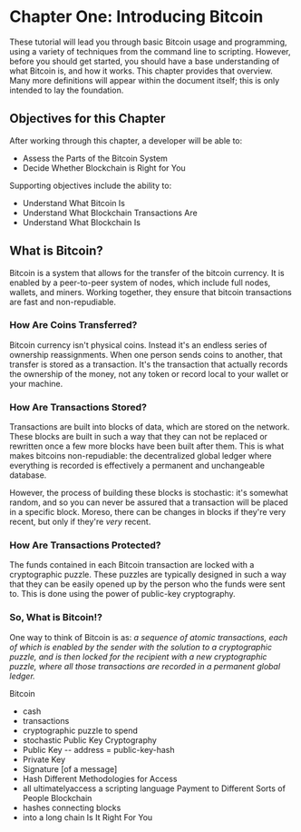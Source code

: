 # Chapter One: Introducing Bitcoin

These tutorial will lead you through basic Bitcoin usage and programming, using a variety of techniques from the command line to scripting. However, before you should get started, you should have a base understanding of what Bitcoin is, and how it works. This chapter provides that overview. Many more definitions will appear within the document itself; this is only intended to lay the foundation.

## Objectives for this Chapter

After working through this chapter, a developer will be able to:

   * Assess the Parts of the Bitcoin System
   * Decide Whether Blockchain is Right for You

Supporting objectives include the ability to:

   * Understand What Bitcoin Is
   * Understand What Blockchain Transactions Are
   * Understand What Blockchain Is
   
## What is Bitcoin?

Bitcoin is a system that allows for the transfer of the bitcoin currency. It is enabled by a peer-to-peer system of nodes, which include full nodes, wallets, and miners. Working together, they ensure that bitcoin transactions are fast and non-repudiable.

### How Are Coins Transferred?

Bitcoin currency isn't physical coins. Instead it's an endless series of ownership reassignments. When one person sends coins to another, that transfer is stored as a transaction. It's the transaction that actually records the ownership of the money, not any token or record local to your wallet or your machine.

### How Are Transactions Stored?

Transactions are built into blocks of data, which are stored on the network. These blocks are built in such a way that they can not be replaced or rewritten once a few more blocks have been built after them. This is what makes bitcoins non-repudiable: the decentralized global ledger where everything is recorded is effectively a permanent and unchangeable database.

However, the process of building these blocks is stochastic: it's somewhat random, and so you can never be assured that a transaction will be placed in a specific block. Moreso, there can be changes in blocks if they're very recent, but only if they're _very_ recent.

### How Are Transactions Protected?

The funds contained in each Bitcoin transaction are locked with a cryptographic puzzle. These puzzles are typically designed in such a way that they can be easily opened up by the person who the funds were sent to. This is done using the power of public-key cryptography. 

### So, What is Bitcoin!?

One way to think of Bitcoin is as: <i>a sequence of atomic transactions, each of which is enabled by the sender with the solution to a cryptographic puzzle, and is then locked for the recipient with a new cryptographic puzzle, where all those transactions are recorded in a permanent global ledger.</i>

Bitcoin
- cash
- transactions
- cryptographic puzzle to spend
- stochastic
Public Key Cryptography
- Public Key
-- address = public-key-hash
- Private Key
- Signature [of a message]
- Hash
Different Methodologies for Access
- all ultimatelyaccess a scripting language
Payment to Different Sorts of People
Blockchain
- hashes connecting blocks
- into a long chain
Is It Right For You
